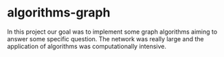 # algorithms-graph
In this project our goal was to implement some graph algorithms aiming to answer some specific question. The network was really large and the application of algorithms was computationally intensive. 
